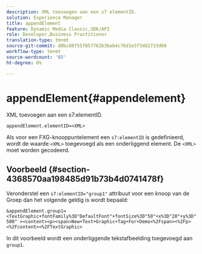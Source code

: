 ```yaml
---
description: XML toevoegen aan een s7 elementID.
solution: Experience Manager
title: appendElement
feature: Dynamic Media Classic,SDK/API
role: Developer,Business Practitioner
translation-type: tm+mt
source-git-commit: d0bc88f55f857762b3bab4c76d1e3f3dd2733d60
workflow-type: tm+mt
source-wordcount: '65'
ht-degree: 0%

---
```



# appendElement{#appendelement}

XML toevoegen aan een s7:elementID.

`appendElement.elementID=<XML>`

Als voor een FXG-knooppuntelement een `s7:elementID` is gedefinieerd, wordt de waarde `<XML>` toegevoegd als een onderliggend element. De `<XML>` moet worden gecodeerd.

## Voorbeeld {#section-4368570aa198485d91b73b4d0741478f}

Veronderstel een `s7:elementID="group1"` attribuut voor een knoop van de Groep dan het volgende geldig is wordt bepaald:

`&appendElement.group1=<TextGraphic+fontFamily%3D"DefaultFont"+fontSize%3D"50"+x%3D"20"+y%3D"500" ><content><p><span>New+Text+Graphic+Tag+For+Demo<%2Fspan><%2Fp><%2Fcontent><%2FTextGraphic>`

In dit voorbeeld wordt een onderliggende tekstafbeelding toegevoegd aan `group1`.
